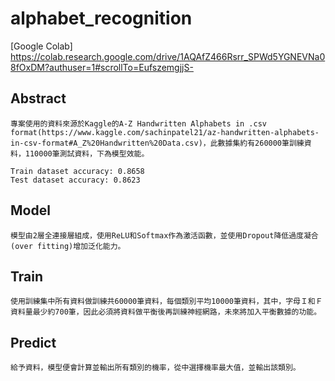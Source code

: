 #   alphabet_recognition
[Google Colab] https://colab.research.google.com/drive/1AQAfZ466Rsrr_SPWd5YGNEVNa08fOxDM?authuser=1#scrollTo=EufszemgjjS-

##  Abstract
    專案使用的資料來源於Kaggle的A-Z Handwritten Alphabets in .csv format(https://www.kaggle.com/sachinpatel21/az-handwritten-alphabets-in-csv-format#A_Z%20Handwritten%20Data.csv)，此數據集約有260000筆訓練資料，110000筆測試資料，下為模型效能。

    Train dataset accuracy: 0.8658
    Test dataset accuracy: 0.8623

## Model
    模型由2層全連接層組成，使用ReLU和Softmax作為激活函數，並使用Dropout降低過度凝合(over fitting)增加泛化能力。

## Train
    使用訓練集中所有資料做訓練共60000筆資料，每個類別平均10000筆資料，其中，字母Ｉ和Ｆ資料量最少約700筆，因此必須將資料做平衡後再訓練神經網路，未來將加入平衡數據的功能。

##  Predict
    給予資料，模型便會計算並輸出所有類別的機率，從中選擇機率最大值，並輸出該類別。

